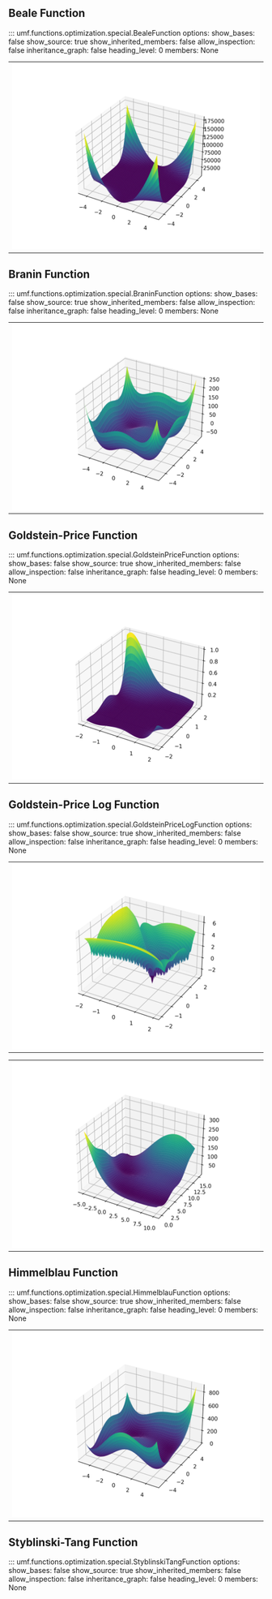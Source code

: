 ## Beale Function

<!-- prettier-ignore -->
::: umf.functions.optimization.special.BealeFunction
    options:
        show_bases: false
        show_source: true
        show_inherited_members: false
        allow_inspection: false
        inheritance_graph: false
        heading_level: 0
        members: None

|                                                           |
| :-------------------------------------------------------: |
| ![BealeFunction](../../../extra/images/BealeFunction.png) |

## Branin Function

<!-- prettier-ignore -->
::: umf.functions.optimization.special.BraninFunction
    options:
        show_bases: false
        show_source: true
        show_inherited_members: false
        allow_inspection: false
        inheritance_graph: false
        heading_level: 0
        members: None

|                                                                             |
| :-------------------------------------------------------------------------: |
| ![StyblinskiTangFunction](../../../extra/images/StyblinskiTangFunction.png) |

## Goldstein-Price Function

<!-- prettier-ignore -->
::: umf.functions.optimization.special.GoldsteinPriceFunction
    options:
        show_bases: false
        show_source: true
        show_inherited_members: false
        allow_inspection: false
        inheritance_graph: false
        heading_level: 0
        members: None

|                                                                             |
| :-------------------------------------------------------------------------: |
| ![GoldsteinPriceFunction](../../../extra/images/GoldsteinPriceFunction.png) |

## Goldstein-Price Log Function

<!-- prettier-ignore -->
::: umf.functions.optimization.special.GoldsteinPriceLogFunction
    options:
        show_bases: false
        show_source: true
        show_inherited_members: false
        allow_inspection: false
        inheritance_graph: false
        heading_level: 0
        members: None

|                                                                                   |
| :-------------------------------------------------------------------------------: |
| ![GoldsteinPriceLogFunction](../../../extra/images/GoldsteinPriceLogFunction.png) |

|                                                             |
| :---------------------------------------------------------: |
| ![BraninFunction](../../../extra/images/BraninFunction.png) |

## Himmelblau Function

<!-- prettier-ignore -->
::: umf.functions.optimization.special.HimmelblauFunction
    options:
        show_bases: false
        show_source: true
        show_inherited_members: false
        allow_inspection: false
        inheritance_graph: false
        heading_level: 0
        members: None

|                                                                 |
| :-------------------------------------------------------------: |
| ![HimmelblauFunction](../../../extra/images/HimmelblauFunction.png) |

## Styblinski-Tang Function

<!-- prettier-ignore -->
::: umf.functions.optimization.special.StyblinskiTangFunction
    options:
        show_bases: false
        show_source: true
        show_inherited_members: false
        allow_inspection: false
        inheritance_graph: false
        heading_level: 0
        members: None
